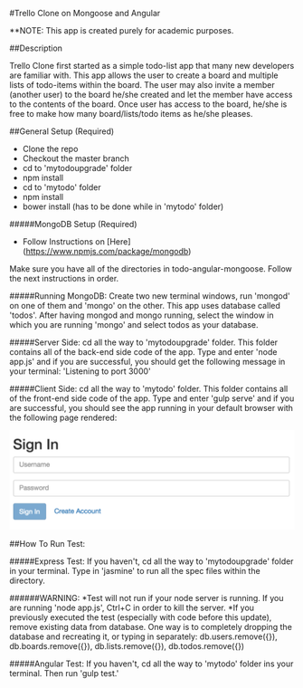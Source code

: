#Trello Clone on Mongoose and Angular

**NOTE: This app is created purely for academic purposes.

##Description

Trello Clone first started as a simple todo-list app that many new developers are familiar with. This app allows the user to create a board and multiple lists of todo-items within the board. The user may also invite a member (another user) to the board he/she created and let the member have access to the contents of the board. Once user has access to the board, he/she is free to make how many board/lists/todo items as he/she pleases.

##General Setup (Required)

* Clone the repo
* Checkout the master branch
* cd to 'mytodoupgrade' folder
* npm install
* cd to 'mytodo' folder
* npm install
* bower install (has to be done while in 'mytodo' folder)

#####MongoDB Setup (Required)

* Follow Instructions on [Here] (https://www.npmjs.com/package/mongodb)


Make sure you have all of the directories in todo-angular-mongoose.
Follow the next instructions in order.

#####Running MongoDB:
Create two new terminal windows, run 'mongod' on one of them and 'mongo' on the other. This app uses database called 'todos'. After having mongod and mongo running, select the window in which you are running 'mongo' and select todos as your database.

#####Server Side:
cd all the way to 'mytodoupgrade' folder. This folder contains all of the back-end side code of the app. Type and enter 'node app.js' and if you are successful, you should get the following message in your terminal: 'Listening to port 3000'

#####Client Side: 
cd all the way to 'mytodo' folder. This folder contains all of the front-end side code of the app. Type and enter 'gulp serve' and if you are successful, you should see the app running in your default browser with the following page rendered:

![Alt text](signin.png "Sign In Page of the App")

##How To Run Test:

#####Express Test:
If you haven't, cd all the way to 'mytodoupgrade' folder in your terminal. Type in 'jasmine' to run all the spec files within the directory. 

######WARNING: 
*Test will not run if your node server is running. If you are running 'node app.js', Ctrl+C in order to kill the server.
*If you previously executed the test (especially with code before this update), remove existing data from database. One way is to completely dropping the database and recreating it, or typing in separately: db.users.remove({}), db.boards.remove({}), db.lists.remove({}), db.todos.remove({})

#####Angular Test:
If you haven't, cd all the way to 'mytodo' folder ins your terminal. Then run 'gulp test.'

